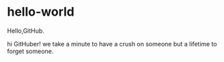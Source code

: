 # hello-world
Hello,GitHub.

hi GitHuber!
we take a minute to have a crush on someone but a lifetime to forget someone.
